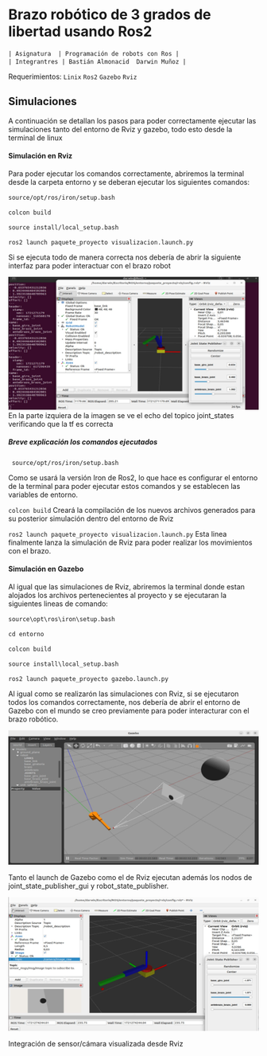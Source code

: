 # Brazo robótico de 3 grados de libertad usando Ros2

    | Asignatura  | Programación de robots con Ros |
    | Integrantres | Bastián Almonacid  Darwin Muñoz |
Requerimientos:
`Linix`
`Ros2`
`Gazebo`
`Rviz`

## Simulaciones

A continuación se detallan los pasos para poder correctamente ejecutar las simulaciones tanto del entorno de Rviz y gazebo, todo esto desde la terminal de linux

#### Simulación en Rviz
Para poder ejecutar los comandos correctamente, abriremos la terminal desde la carpeta entorno  y se deberan ejecutar los siguientes comandos:
```
source/opt/ros/iron/setup.bash
```
```
colcon build
```
```
source install/local_setup.bash
```
```
ros2 launch paquete_proyecto visualizacion.launch.py
```
Si se ejecuta todo de manera correcta nos debería de abrir la siguiente interfaz para poder interactuar con el brazo robot

![](https://github.com/Lightwin22/Brazo_Robotico_Ros2/blob/master/Rviz.jpeg)
En la parte izquiera de la imagen se ve el echo del topico joint_states verificando que la tf es correcta

##### Breve explicación los comandos ejecutados
` source/opt/ros/iron/setup.bash` 

Como se usará la versión Iron de Ros2, lo que hace es configurar el entorno de la terminal para poder ejecutar estos comandos y se establecen las variables de entorno.

`colcon build`
Creará  la compilación de los nuevos archivos generados para su posterior simulación dentro del entorno de Rviz

`ros2 launch paquete_proyecto visualizacion.launch.py`
Esta linea finalmente lanza la simulación de Rviz para poder realizar los movimientos con el brazo.

#### Simulación en Gazebo

Al igual que las simulaciones de Rviz, abriremos la terminal donde estan alojados los archivos pertenecientes al proyecto y se ejecutaran la siguientes lineas de comando:
```
source\opt\ros\iron\setup.bash
```
```
cd entorno
```
```
colcon build
```
```
source install\local_setup.bash
```
```
ros2 launch paquete_proyecto gazebo.launch.py
```
Al igual como se realizarón las simulaciones con Rviz, si se ejecutaron todos los comandos correctamente, nos debería de abrir el entorno de Gazebo con el mundo se creo previamente para poder interacturar con el brazo robótico.

![](https://github.com/Lightwin22/Brazo_Robotico_Ros2/blob/master/Gazebo.jpeg)

Tanto el launch de Gazebo como el de Rviz ejecutan además los nodos de joint_state_publisher_gui y robot_state_publisher.

![](https://github.com/Lightwin22/Brazo_Robotico_Ros2/blob/master/sensor_rviz.jpeg)

Integración de sensor/cámara visualizada desde Rviz
